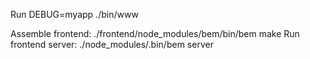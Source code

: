 Run DEBUG=myapp ./bin/www

Assemble frontend: ./frontend/node_modules/bem/bin/bem make
Run frontend server: ./node_modules/.bin/bem server